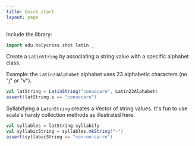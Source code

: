 ```yaml
---
title: Quick start
layout: page
---
```


Include the library:

```scala
import edu.holycross.shot.latin._
```


Create a `LatinString` by associating a string value with a specific alphabet class.


Example:  the `Latin23Alphabet` alphabet uses 23 alphabetic characters (no "j" or "v").


```scala
val latString = LatinString("conuocare", Latin23Alphabet)
assert(latString.s == "conuocare")
```

Syllabifying a `LatinString` creates a Vector of string values.  It's fun to use scala's handy collection methods as illustrated here.

```scala
val syllables = latString.syllabify
val syllabicString = syllables.mkString("-")
assert(syllabicString == "con-uo-ca-re")
```
